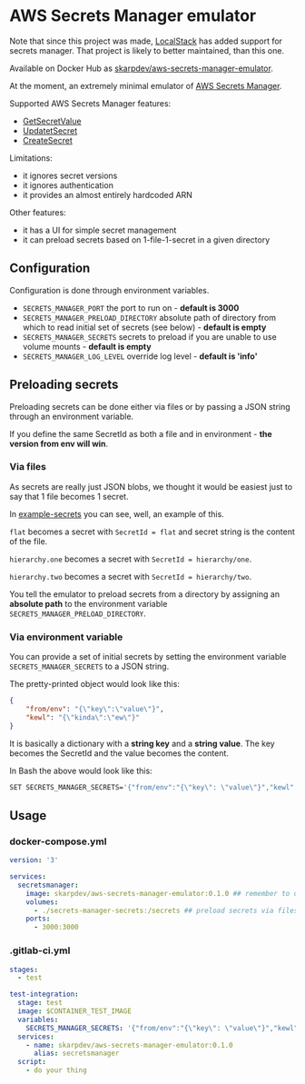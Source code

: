 # AWS Secrets Manager emulator

Note that since this project was made, [LocalStack](https://github.com/localstack/localstack) has added support for secrets manager. That project is likely to better maintained, than this one.

Available on Docker Hub as [skarpdev/aws-secrets-manager-emulator](https://hub.docker.com/r/skarpdev/aws-secrets-manager-emulator/).

At the moment, an extremely minimal emulator of [AWS Secrets Manager](https://aws.amazon.com/secrets-manager/).

Supported AWS Secrets Manager features:
- [GetSecretValue](https://docs.aws.amazon.com/secretsmanager/latest/apireference/API_GetSecretValue.html)
- [UpdatetSecret](https://docs.aws.amazon.com/secretsmanager/latest/apireference/API_UpdateSecret.html)
- [CreateSecret](https://docs.aws.amazon.com/secretsmanager/latest/apireference/API_CreateSecret.html)

Limitations:
- it ignores secret versions
- it ignores authentication
- it provides an almost entirely hardcoded ARN

Other features:
- it has a UI for simple secret management
- it can preload secrets based on 1-file-1-secret in a given directory


## Configuration

Configuration is done through environment variables.

- `SECRETS_MANAGER_PORT` the port to run on - **default is 3000**
- `SECRETS_MANAGER_PRELOAD_DIRECTORY` absolute path of directory from which to read initial set of secrets (see below) - **default is empty**
- `SECRETS_MANAGER_SECRETS` secrets to preload if you are unable to use volume mounts - **default is empty**
- `SECRETS_MANAGER_LOG_LEVEL` override log level - **default is 'info'**


## Preloading secrets

Preloading secrets can be done either via files or by passing a JSON string through an environment variable.

If you define the same SecretId as both a file and in environment - **the version from env will win**.


### Via files

As secrets are really just JSON blobs, we thought it would be easiest just to say that 1 file becomes 1 secret.

In [example-secrets](./example-secrets) you can see, well, an example of this.

`flat` becomes a secret with `SecretId = flat` and secret string is the content of the file.

`hierarchy.one` becomes a secret with `SecretId = hierarchy/one`.

`hierarchy.two` becomes a secret with `SecretId = hierarchy/two`.

You tell the emulator to preload secrets from a directory by assigning an **absolute path** to the environment variable `SECRETS_MANAGER_PRELOAD_DIRECTORY`.


### Via environment variable

You can provide a set of initial secrets by setting the environment variable `SECRETS_MANAGER_SECRETS` to a JSON string.

The pretty-printed object would look like this:

```json
{
    "from/env": "{\"key\":\"value\"}",
    "kewl": "{\"kinda\":\"ew\"}"
}
```

It is basically a dictionary with a **string key** and a **string value**. The key becomes the SecretId and the value becomes the content.

In Bash the above would look like this:

```bash
SET SECRETS_MANAGER_SECRETS='{"from/env":"{\"key\": \"value\"}","kewl":"{\"kinda\":\"ew\"}"}'
```

## Usage

### docker-compose.yml

```yaml
version: '3'

services:
  secretsmanager:
    image: skarpdev/aws-secrets-manager-emulator:0.1.0 ## remember to update the version
    volumes:
      - ./secrets-manager-secrets:/secrets ## preload secrets via files
    ports:
      - 3000:3000
```


### .gitlab-ci.yml

```yaml
stages:
  - test

test-integration:
  stage: test
  image: $CONTAINER_TEST_IMAGE
  variables:
    SECRETS_MANAGER_SECRETS: '{"from/env":"{\"key\": \"value\"}","kewl":"{\"kinda\":\"ew\"}"}'
  services:
    - name: skarpdev/aws-secrets-manager-emulator:0.1.0
      alias: secretsmanager
  script:
    - do your thing
```
